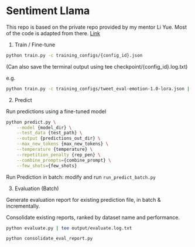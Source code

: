 # Sentiment Llama

This repo is based on the private repo provided by my mentor Li Yue. Most of the code is adapted from there. [Link](https://github.com/goPikachu88/SentimentLlama)

1. Train / Fine-tune
```bash
python train.py -c training_configs/{config_id}.json
```
(Can also save the terminal output using tee checkpoint/{config_id}.log.txt)

e.g. 
```bash
python train.py -c training_configs/tweet_eval-emotion-1.0-lora.json | tee checkpoint/tweet_eval_emotion-1.0-lora.log.txt
```


2. Predict

Run predictions using a fine-tuned model

```bash
python predict.py \
    --model {model_dir} \
    --test_data {test_path} \
    --output {predictions_out_dir} \
    --max_new_tokens {max_new_tokens} \
    --temperature {temperature} \
    --repetition_penalty {rep_pen} \
    --combine_prompts={combine_prompt} \
    --few_shots={few_shots}
```

Run Prediction in batch: modify and run `run_predict_batch.py`


3. Evaluation (Batch)

Generate evaluation report for existing prediction file, in batch & incrementally.

Consolidate existing reports, ranked by dataset name and performance.

```bash
python evaluate.py | tee output/evaluate.log.txt

python consolidate_eval_report.py
```